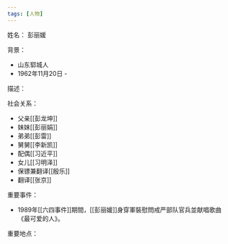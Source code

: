 ```yaml
---
tags: [人物]
---
```


姓名：
彭丽媛

背景：
- 山东郓城人
- 1962年11月20日 - 

描述：

社会关系：
- 父亲[[彭龙坤]]
- 妹妹[[彭丽娟]]
- 弟弟[[彭雷]]
- 舅舅[[李新凯]]
- 配偶[[习近平]]
- 女儿[[习明泽]]
- 保镖兼翻译[[殷乐]]
- 翻译[[张京]]

重要事件：
- 1989年[[六四事件]]期間，[[彭丽媛]]身穿軍裝慰問戒严部队官兵並献唱歌曲《最可爱的人》。

重要地点：
